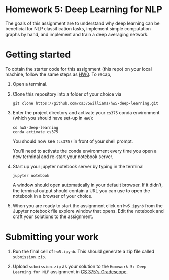 # Homework 5: Deep Learning for NLP  

The goals of this assignment are to understand why deep learning can be beneficial for NLP classification tasks, implement simple computation graphs by hand, and implement and train a deep averaging network. 

# Getting started 

To obtain the starter code for this assignment (this repo) on your local machine, follow the same steps as [HW0](https://github.com/cs375williams/hw0-preliminaries). To recap, 

1. Open a terminal. 

2. Clone this repository into a folder of your choice via
	```
	git clone https://github.com/cs375williams/hw5-deep-learning.git
	```

3. Enter the project directory and activate your `cs375` conda environment (which you should have set-up in `HW0`): 
	```
	cd hw5-deep-learning
	conda activate cs375
	```

	You should now see `(cs375)` in front of your shell prompt.  

	You'll need to activate the conda environment every time you open a new terminal and re-start your notebook server. 

4. Start up your jupyter notebook server by typing in the terminal 
	```
	jupyter notebook 
	```

	A window should open automatically in your default browser. If it didn't, the terminal output should contain a URL you can use to open the notebook in a browser of your choice.


5. When you are ready to start the assignment click on `hw5.ipynb` from the Jupyter notebook file explore window that opens. Edit the notebook and craft your solutions to the assignment. 

# Submitting your work 

1. Run the final cell of `hw5.ipynb`. This should generate a zip file called `submission.zip`.

2. Upload `submission.zip` as your solution to the `Homework 5: Deep Learning for NLP` assignment in [CS 375's Gradescope](https://www.gradescope.com/courses/506455). 


